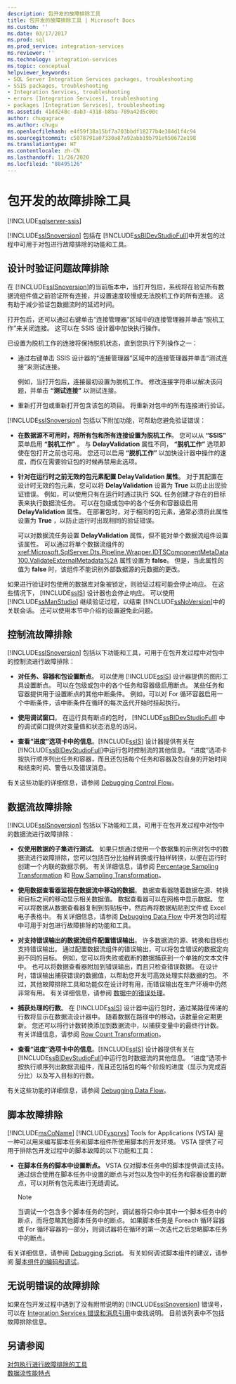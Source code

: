 ```yaml
---
description: 包开发的故障排除工具
title: 包开发的故障排除工具 | Microsoft Docs
ms.custom: ''
ms.date: 03/17/2017
ms.prod: sql
ms.prod_service: integration-services
ms.reviewer: ''
ms.technology: integration-services
ms.topic: conceptual
helpviewer_keywords:
- SQL Server Integration Services packages, troubleshooting
- SSIS packages, troubleshooting
- Integration Services, troubleshooting
- errors [Integration Services], troubleshooting
- packages [Integration Services], troubleshooting
ms.assetid: 41dd248c-dab3-4318-b8ba-789a42d5c00c
author: chugugrace
ms.author: chugu
ms.openlocfilehash: e4f59f38a15bf7a703bbdf18277b4e384d1f4c94
ms.sourcegitcommit: c5078791a07330a87a92abb19b791e950672e198
ms.translationtype: HT
ms.contentlocale: zh-CN
ms.lasthandoff: 11/26/2020
ms.locfileid: "88495126"
---
```

# <a name="troubleshooting-tools-for-package-development"></a>包开发的故障排除工具

[!INCLUDE[sqlserver-ssis](../../includes/applies-to-version/sqlserver-ssis.md)]


  [!INCLUDE[ssISnoversion](../../includes/ssisnoversion-md.md)] 包括在 [!INCLUDE[ssBIDevStudioFull](../../includes/ssbidevstudiofull-md.md)]中开发包的过程中可用于对包进行故障排除的功能和工具。  
  
## <a name="troubleshooting-design-time-validation-issues"></a>设计时验证问题故障排除  
 在 [!INCLUDE[ssISnoversion](../../includes/ssisnoversion-md.md)]的当前版本中，当打开包后，系统将在验证所有数据流组件值之前验证所有连接，并设置速度较慢或无法脱机工作的所有连接。 这有助于减少验证包数据流时的延迟时间。  
  
 打开包后，还可以通过右键单击“连接管理器”区域中的连接管理器并单击“脱机工作”来关闭连接。 这可以在 SSIS 设计器中加快执行操作。  
  
 已设置为脱机工作的连接将保持脱机状态，直到您执行下列操作之一：  
  
-   通过右键单击 SSIS 设计器的“连接管理器”区域中的连接管理器并单击“测试连接”来测试连接。  
  
     例如，当打开包后，连接最初设置为脱机工作。 修改连接字符串以解决该问题，并单击 **“测试连接”** 以测试连接。  
  
-   重新打开包或重新打开包含该包的项目。 将重新对包中的所有连接进行验证。  
  
 [!INCLUDE[ssISnoversion](../../includes/ssisnoversion-md.md)] 包括以下附加功能，可帮助您避免验证错误：  
  
-   **在数据源不可用时，将所有包和所有连接设置为脱机工作**。 您可以从 **“SSIS”** 菜单启用 **“脱机工作”** 。 与 **DelayValidation** 属性不同， **“脱机工作”** 选项即使在包打开之前也可用。 您还可以启用 **“脱机工作”** 以加快设计器中操作的速度，而仅在需要验证包的时候再禁用此选项。  
  
-   **针对在运行时之前无效的包元素配置 DelayValidation 属性**。 对于其配置在设计时无效的包元素，您可以将 **DelayValidation** 设置为 **True** 以防止出现验证错误。 例如，可以使用只有在运行时通过执行 SQL 任务创建才存在的目标表来执行数据流任务。 可以在包级或包中的各个任务和容器级启用 **DelayValidation** 属性。 在部署包时，对于相同的包元素，通常必须将此属性设置为 **True** ，以防止运行时出现相同的验证错误。  
  
     可以对数据流任务设置 **DelayValidation** 属性，但不能对单个数据流组件设置该属性。 可以通过将单个数据流组件的 <xref:Microsoft.SqlServer.Dts.Pipeline.Wrapper.IDTSComponentMetaData100.ValidateExternalMetadata%2A> 属性设置为 **false**。 但是，当此属性的值为 **false** 时，该组件不能识别外部数据源的元数据的更改。  
  
 如果进行验证时包使用的数据库对象被锁定，则验证过程可能会停止响应。 在这些情况下， [!INCLUDE[ssIS](../../includes/ssis-md.md)] 设计器也会停止响应。 可以使用 [!INCLUDE[ssManStudio](../../includes/ssmanstudio-md.md)] 继续验证过程，以结束 [!INCLUDE[ssNoVersion](../../includes/ssnoversion-md.md)]中的关联会话。 还可以使用本节中介绍的设置避免此问题。  
  
## <a name="troubleshooting-control-flow"></a>控制流故障排除  
 [!INCLUDE[ssISnoversion](../../includes/ssisnoversion-md.md)] 包括以下功能和工具，可用于在包开发过程中对包中的控制流进行故障排除：  
  
-   **对任务、容器和包设置断点**。 可以使用 [!INCLUDE[ssIS](../../includes/ssis-md.md)] 设计器提供的图形工具设置断点。 可以在包级或包中的各个任务和容器级启用断点。 某些任务和容器提供用于设置断点的其他中断条件。 例如，可以对 For 循环容器启用一个中断条件，该中断条件在循环的每次迭代开始时挂起执行。  
  
-   **使用调试窗口**。 在运行具有断点的包时， [!INCLUDE[ssBIDevStudioFull](../../includes/ssbidevstudiofull-md.md)] 中的调试窗口提供对变量值和状态消息的访问。  
  
-   **查看“进度”选项卡中的信息**。[!INCLUDE[ssIS](../../includes/ssis-md.md)] 设计器提供有关在 [!INCLUDE[ssBIDevStudioFull](../../includes/ssbidevstudiofull-md.md)]中运行包时控制流的其他信息。 “进度”选项卡按执行顺序列出任务和容器，而且还包括每个任务和容器及包自身的开始时间和结束时间、警告以及错误消息。  
  
 有关这些功能的详细信息，请参阅 [Debugging Control Flow](../../integration-services/troubleshooting/debugging-control-flow.md)。  
  
## <a name="troubleshooting-data-flow"></a>数据流故障排除  
 [!INCLUDE[ssISnoversion](../../includes/ssisnoversion-md.md)] 包括以下功能和工具，可用于在包开发过程中对包中的数据流进行故障排除：  
  
-   **仅使用数据的子集进行测试**。 如果只想通过使用一个数据集的示例对包中的数据流进行故障排除，您可以包括百分比抽样转换或行抽样转换，以便在运行时创建一个内联的数据示例。 有关详细信息，请参阅 [Percentage Sampling Transformation](../../integration-services/data-flow/transformations/percentage-sampling-transformation.md) 和 [Row Sampling Transformation](../../integration-services/data-flow/transformations/row-sampling-transformation.md)。  
  
-   **使用数据查看器监视在数据流中移动的数据**。 数据查看器随着数据在源、转换和目标之间的移动显示相关数据值。 数据查看器可以在网格中显示数据。 您可以将数据从数据查看器复制到剪贴板中，然后再将数据粘贴到文件或 Excel 电子表格中。 有关详细信息，请参阅 [Debugging Data Flow](../../integration-services/troubleshooting/debugging-data-flow.md) 中开发包的过程中可用于对包进行故障排除的功能和工具。  
  
-   **对支持错误输出的数据流组件配置错误输出**。 许多数据流的源、转换和目标也支持错误输出。 通过配置数据流组件的错误输出，可以将包含错误的数据定向到不同的目标。 例如，您可以将失败或截断的数据捕获到一个单独的文本文件中。 也可以将数据查看器附加到错误输出，而且只检查错误数据。 在设计时，错误输出捕获错误的数据值，以帮助您开发可高效处理实际数据的包。 不过，其他故障排除工具和功能仅在设计时有用，而错误输出在生产环境中仍然非常有用。 有关详细信息，请参阅 [数据中的错误处理](../../integration-services/data-flow/error-handling-in-data.md)。  
  
-   **捕获处理的行数**。 在 [!INCLUDE[ssIS](../../includes/ssis-md.md)] 设计器中运行包时，通过某路径传递的行数将显示在数据流设计器中。 随着数据在路径中的移动，该数量会定期更新。 您还可以将行计数转换添加到数据流中，以捕获变量中的最终行计数。 有关详细信息，请参阅 [Row Count Transformation](../../integration-services/data-flow/transformations/row-count-transformation.md)。  
  
-   **查看“进度”选项卡中的信息**。[!INCLUDE[ssIS](../../includes/ssis-md.md)] 设计器提供有关在 [!INCLUDE[ssBIDevStudioFull](../../includes/ssbidevstudiofull-md.md)]中运行包时数据流的其他信息。 “进度”选项卡按执行顺序列出数据流组件，而且还包括包的每个阶段的进度（显示为完成百分比）以及写入目标的行数。  
  
 有关这些功能的详细信息，请参阅 [Debugging Data Flow](../../integration-services/troubleshooting/debugging-data-flow.md)。  
  
## <a name="troubleshooting-scripts"></a>脚本故障排除  
 [!INCLUDE[msCoName](../../includes/msconame-md.md)] [!INCLUDE[vsprvs](../../includes/vsprvs-md.md)] Tools for Applications (VSTA) 是一种可以用来编写脚本任务和脚本组件所使用脚本的开发环境。 VSTA 提供了可用于排除包开发过程中的脚本故障的以下功能和工具：  
  
-   **在脚本任务的脚本中设置断点。** VSTA 仅对脚本任务中的脚本提供调试支持。 通过综合使用在脚本任务中设置的断点与对包以及包中的任务和容器设置的断点，可以对所有包元素进行无缝调试。  
  
    > [!NOTE]  
    >  当调试一个包含多个脚本任务的包时，调试器将只命中其中一个脚本任务中的断点，而将忽略其他脚本任务中的断点。 如果脚本任务是 Foreach 循环容器或 For 循环容器的一部分，则调试器将在循环的第一次迭代之后忽略脚本任务中的断点。  
  
 有关详细信息，请参阅 [Debugging Script](../../integration-services/troubleshooting/debugging-script.md)。 有关如何调试脚本组件的建议，请参阅 [脚本组件的编码和调试](../../integration-services/extending-packages-scripting/data-flow-script-component/coding-and-debugging-the-script-component.md)。  
  
## <a name="troubleshooting-errors-without-a-description"></a>无说明错误的故障排除  
 如果在包开发过程中遇到了没有附带说明的 [!INCLUDE[ssISnoversion](../../includes/ssisnoversion-md.md)] 错误号，可以在 [Integration Services 错误和消息引用](../../integration-services/integration-services-error-and-message-reference.md)中查找说明。 目前该列表中不包括故障排除信息。  
  
## <a name="see-also"></a>另请参阅  
 [对包执行进行故障排除的工具](../../integration-services/troubleshooting/troubleshooting-tools-for-package-execution.md)   
 [数据流性能特点](../../integration-services/data-flow/data-flow-performance-features.md)  
  
  
